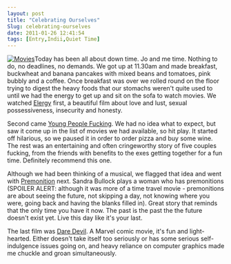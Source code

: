 ```yaml
---
layout: post
title: "Celebrating Ourselves"
Slug: celebrating-ourselves
date: 2011-01-26 12:41:54
tags: [Entry,Indii,Quiet Time]
---
```

[![](/wp-content/uploads/2011/01/movies-201x300.jpg "Movies")](https://bendechrai.com/wp-content/uploads/2011/01/movies.jpg)Today has been all about down time. Jo and me time. Nothing to do, no deadlines, no demands. We got up at 11.30am and made breakfast, buckwheat and banana pancakes with mixed beans and tomatoes, pink bubbly and a coffee. Once breakfast was over we rolled round on the floor trying to digest the heavy foods that our stomachs weren't quite used to until we had the energy to get up and sit on the sofa to watch movies. We watched [Elergy](http://www.imdb.com/title/tt0974554/) first, a beautiful film about love and lust, sexual possessiveness, insecurity and honesty.

Second came [Young People Fucking](http://www.imdb.com/title/tt0913445/). We had no idea what to expect, but saw it come up in the list of movies we had available, so hit play. It started off hilarious, so we paused it in order to order pizza and buy some wine. The rest was an entertaining and often cringeworthy story of five couples fucking, from the friends with benefits to the exes getting together for a fun time. Definitely recommend this one.

Although we had been thinking of a musical, we flagged that idea and went with [Premonition](http://www.imdb.com/title/tt0477071/) next. Sandra Bullock plays a woman who has premonitions (SPOILER ALERT: although it was more of a time travel movie - premonitions are about seeing the future, not skipping a day, not knowing where you were, going back and having the blanks filled in). Great story that reminds that the only time you have it now. The past is the past the the future doesn't exist yet. Live this day like it's your last.

The last film was [Dare Devil](http://www.imdb.com/title/tt0287978/). A Marvel comic movie, it's fun and light-hearted. Either doesn't take itself too seriously or has some serious self-indulgence issues going on, and heavy reliance on computer graphics made me chuckle and groan simultaneously.

